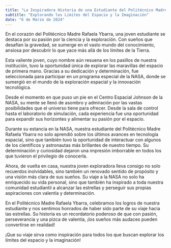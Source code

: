 ```yaml
---
title: "La Inspiradora Historia de una Estudiante del Politécnico Madre Rafaela Ybarra que Visitó la NASA"
subtitle: "Explorando los Límites del Espacio y la Imaginación"
date: "6 de Marzo de 2024"
---
```


En el corazón del Politécnico Madre Rafaela Ybarra, una joven estudiante se destaca por su pasión por la ciencia y la exploración. Con sueños que desafían la gravedad, se sumerge en el vasto mundo del conocimiento, ansiosa por descubrir lo que yace más allá de los límites de la Tierra.

Esta valiente joven, cuyo nombre aún resuena en los pasillos de nuestra institución, tuvo la oportunidad única de explorar las maravillas del espacio de primera mano. Gracias a su dedicación y determinación, fue seleccionada para participar en un programa especial de la NASA, donde se sumergió en el mundo de la exploración espacial y la innovación tecnológica.

Desde el momento en que puso un pie en el Centro Espacial Johnson de la NASA, su mente se llenó de asombro y admiración por las vastas posibilidades que el universo tiene para ofrecer. Desde la sala de control hasta el laboratorio de simulación, cada experiencia fue una oportunidad para expandir sus horizontes y alimentar su pasión por el espacio.

Durante su estancia en la NASA, nuestra estudiante del Politécnico Madre Rafaela Ybarra no solo aprendió sobre los últimos avances en tecnología espacial, sino que también tuvo la oportunidad de interactuar con algunos de los científicos y astronautas más brillantes de nuestro tiempo. Su determinación y curiosidad dejaron una impresión imborrable en todos los que tuvieron el privilegio de conocerla.

Ahora, de vuelta en casa, nuestra joven exploradora lleva consigo no solo recuerdos inolvidables, sino también un renovado sentido de propósito y una visión más clara de sus sueños. Su viaje a la NASA no solo ha enriquecido su vida personal, sino que también ha inspirado a toda nuestra comunidad estudiantil a alcanzar las estrellas y perseguir sus propias aspiraciones con valentía y determinación.

En el Politécnico Madre Rafaela Ybarra, celebramos los logros de nuestra estudiante y nos sentimos honrados de haber sido parte de su viaje hacia las estrellas. Su historia es un recordatorio poderoso de que con pasión, perseverancia y una pizca de valentía, ¡los sueños más audaces pueden convertirse en realidad!

¡Que su viaje sirva como inspiración para todos los que buscan explorar los límites del espacio y la imaginación!